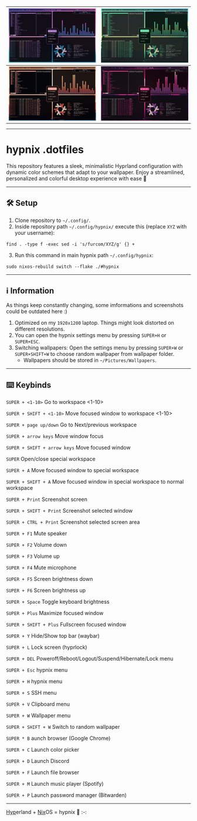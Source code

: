![Preview](https://github.com/furcom/hypnix/blob/main/_/preview1.png) | ![Preview](https://github.com/furcom/hypnix/blob/main/_/preview2.png)
--- | ---
![Preview](https://github.com/furcom/hypnix/blob/main/_/preview3.png) | ![Preview](https://github.com/furcom/hypnix/blob/main/_/preview4.png)

---

# hypnix .dotfiles
This repository features a sleek, minimalistic Hyprland configuration with dynamic color schemes that adapt to your wallpaper. Enjoy a streamlined, personalized and colorful desktop experience with ease 🎨 

---

## 🛠️ Setup

1. Clone repository to `~/.config/`.
2. Inside repository path `~/.config/hypnix/` execute this (replace `XYZ` with your username):
```
find . -type f -exec sed -i 's/furcom/XYZ/g' {} +
```
3. Run this command in main hypnix path `~/.config/hypnix`:
```
sudo nixos-rebuild switch --flake ./#hypnix
```

---

## ℹ️ Information
As things keep constantly changing, some imformations and screenshots could be outdated here :)

1. Optimized on my `1920x1200` laptop. Things might look distorted on different resolutions.
2. You can open the hypnix settings menu by pressing `SUPER+H` or `SUPER+ESC`.
3. Switching wallpapers: Open the settings menu by pressing `SUPER+W` or `SUPER+SHIFT+W` to choose random wallpaper from wallpaper folder.
    - Wallpapers should be stored in `~/Pictures/Wallpapers`.

---

## ⌨️ Keybinds

`SUPER + <1-10>`
Go to workspace <1-10>

`SUPER + SHIFT + <1-10>`
Move focused window to workspace <1-10>

`SUPER + page up/down`
Go to Next/previous workspace

`SUPER + arrow keys`
Move window focus

`SUPER + SHIFT + arrow keys`
Move focused window

`SUPER`
Open/close special workspace

`SUPER + A`
Move focused window to special workspace

`SUPER + SHIFT + A`
Move focused window in special workspace to normal workspace

`SUPER + Print`
Screenshot screen

`SUPER + SHIFT + Print`
Screenshot selected window

`SUPER + CTRL + Print`
Screenshot selected screen area

`SUPER + F1`
Mute speaker

`SUPER + F2`
Volume down

`SUPER + F3`
Volume up

`SUPER + F4`
Mute microphone

`SUPER + F5`
Screen brightness down

`SUPER + F6`
Screen brightness up

`SUPER + Space`
Toggle keyboard brightness

`SUPER + Plus`
Maximize focused window

`SUPER + SHIFT + Plus`
Fullscreen focused window

`SUPER + Y`
Hide/Show top bar (waybar)

`SUPER + L`
Lock screen (hyprlock)

`SUPER + DEL`
Poweroff/Reboot/Logout/Suspend/Hibernate/Lock menu

`SUPER + Esc`
hypnix menu

`SUPER + H`
hypnix menu

`SUPER + S`
SSH menu

`SUPER + V`
Clipboard menu

`SUPER + W`
Wallpaper menu

`SUPER + SHIFT + W`
Switch to random wallpaper

`SUPER * B`
aunch browser (Google Chrome)

`SUPER + C`
Launch color picker

`SUPER + D`
Launch Discord

`SUPER + F`
Launch file browser

`SUPER + M`
Launch music player (Spotify)

`SUPER + P`
Launch password manager (Bitwarden)

---

[Hyp](https://hyprland.org)erland + [Nix](https://nixos.org)OS = hypnix 🌱
:-:
